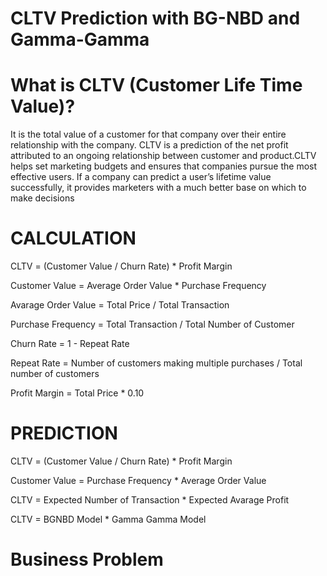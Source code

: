 #  CLTV Prediction with BG-NBD and Gamma-Gamma

# What is CLTV (Customer Life Time Value)?
It is the total value of a customer for that company over their entire relationship with the company.
CLTV is a prediction of the net profit attributed to an ongoing relationship between customer and product.CLTV helps set marketing budgets and ensures that companies pursue the most effective users.
If a company can predict a user’s lifetime value successfully, it provides marketers with a much better base on which to make decisions 

# CALCULATION
 CLTV = (Customer Value / Churn Rate) * Profit Margin
 
 Customer Value = Average Order Value * Purchase Frequency
 
 Avarage Order Value = Total Price / Total Transaction

 Purchase Frequency = Total Transaction / Total Number of Customer
 
 Churn Rate = 1 - Repeat Rate
 
 Repeat Rate = Number of customers making multiple purchases / Total number of customers
 
 Profit Margin = Total Price * 0.10

# PREDICTION
 
 CLTV = (Customer Value / Churn Rate) * Profit Margin
 
 Customer Value = Purchase Frequency * Average Order Value
 
 CLTV = Expected Number of Transaction * Expected Avarage Profit
 
 CLTV = BGNBD Model * Gamma Gamma Model

# Business Problem
